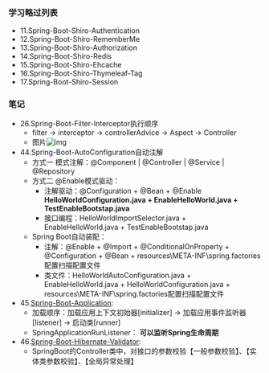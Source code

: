 ### 学习略过列表
- 11.Spring-Boot-Shiro-Authentication
- 12.Spring-Boot-Shiro-RememberMe
- 13.Spring-Boot-Shiro-Authorization
- 14.Spring-Boot-Shiro-Redis
- 15.Spring-Boot-Shiro-Ehcache
- 16.Spring-Boot-Shiro-Thymeleaf-Tag
- 17.Spring-Boot-Shiro-Session

### 笔记
- 26.Spring-Boot-Filter-Interceptor执行顺序
    - filter -> interceptor -> controllerAdvice -> Aspect -> Controller
    - 图片![img](https://mrbird.cc/img/32361-20180530095349427-444141538.png)
- 44.Spring-Boot-AutoConfiguration自动注解
    - 方式一 模式注解：@Component | @Controller | @Service | @Repository
    - 方式二 @Enable模式驱动：
        - 注解驱动：@Configuration + @Bean + @Enable **HelloWorldConfiguration.java + EnableHelloWorld.java + TestEnableBootstap.java**
        - 接口编程：HelloWorldImportSelector.java + EnableHelloWorld.java + TestEnableBootstap.java
    - Spring Boot自动装配：
        - 注解：@Enable + @Import + @ConditionalOnProperty + @Configuration + @Bean + resources\META-INF\spring.factories配置扫描配置文件
        - 类文件：HelloWorldAutoConfiguration.java + EnableHelloWorld.java + HelloWorldConfiguration.java + resources\META-INF\spring.factories配置扫描配置文件
- 45.[Spring-Boot-Application](https://mrbird.cc/deepin-springboot-application.html):
    - 加载顺序：加载应用上下文初始器[initializer] -> 加载应用事件监听器[listener] -> 启动类[runner]
    - SpringApplicationRunListener： **可以监听Spring生命周期**
- 46.[Spring-Boot-Hibernate-Validator](https://mrbird.cc/Spring-Boot-Hibernate-Validator-Params-Check.html):
    - SpringBoot的Controller类中，对接口的参数校验【一般参数校验】、【实体类参数校验】、【全局异常处理】
     